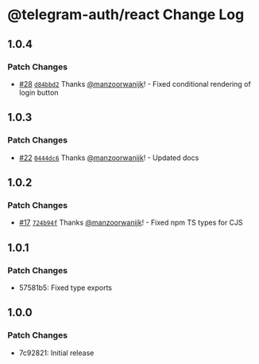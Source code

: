# @telegram-auth/react Change Log

## 1.0.4

### Patch Changes

- [#28](https://github.com/manzoorwanijk/telegram-auth/pull/28) [`d84bbd2`](https://github.com/manzoorwanijk/telegram-auth/commit/d84bbd25374d4a40c9b0166c23c16487f05d97de) Thanks [@manzoorwanijk](https://github.com/manzoorwanijk)! - Fixed conditional rendering of login button

## 1.0.3

### Patch Changes

- [#22](https://github.com/manzoorwanijk/telegram-auth/pull/22) [`0444dc6`](https://github.com/manzoorwanijk/telegram-auth/commit/0444dc663acae11117a44cc4284a9f773a758328) Thanks [@manzoorwanijk](https://github.com/manzoorwanijk)! - Updated docs

## 1.0.2

### Patch Changes

- [#17](https://github.com/manzoorwanijk/telegram-auth/pull/17) [`724b94f`](https://github.com/manzoorwanijk/telegram-auth/commit/724b94f889d18f46deaf54e76c3f8d038c9225bf) Thanks [@manzoorwanijk](https://github.com/manzoorwanijk)! - Fixed npm TS types for CJS

## 1.0.1

### Patch Changes

- 57581b5: Fixed type exports

## 1.0.0

### Patch Changes

- 7c92821: Initial release
